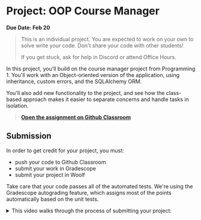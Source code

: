 # Project: OOP Course Manager


**Due Date: Feb 20**

> This is an individual project. You are expected to work on your own to solve
> write your code. Don't share your code with other students!
>
> If you get stuck, ask for help in Discord or attend Office Hours.

In this project, you'll build on the course manager project from Programming 1. You'll work with an Object-oriented version of the application, using inheritance, custom errors, and the SQLAlchemy ORM.

You'll also add new functionality to the project, and see how the class-based approach makes it easier to separate concerns
and handle tasks in isolation.

> **[Open the assignment on Github Classroom](https://classroom.github.com/a/yVeth_BI)**

## Submission

In order to get credit for your project, you must:

- push your code to Github Classroom
- submit your work in Gradescope
- submit your project in Woolf

Take care that your code passes all of the automated tests. We're using the Gradescope autograding feature, which assigns most of the points automatically based on the unit tests.

<details>
<summary>
This video walks through the process of submitting your project:
</summary>
<div style="position: relative; padding-bottom: 62.5%; height: 0;"><iframe src="https://www.loom.com/embed/b6f344e3887d46d7a63d5cafac2fc21e" frameborder="0" webkitallowfullscreen mozallowfullscreen allowfullscreen style="position: absolute; top: 0; left: 0; width: 100%; height: 100%;"></iframe></div>
</details>
